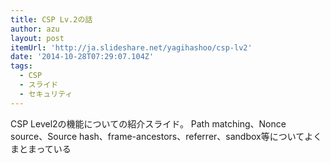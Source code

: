 ```yaml
---
title: CSP Lv.2の話
author: azu
layout: post
itemUrl: 'http://ja.slideshare.net/yagihashoo/csp-lv2'
date: '2014-10-28T07:29:07.104Z'
tags:
  - CSP
  - スライド
  - セキュリティ
---
```

CSP Level2の機能についての紹介スライド。
Path matching、Nonce source、Source hash、frame-ancestors、referrer、sandbox等についてよくまとまっている
